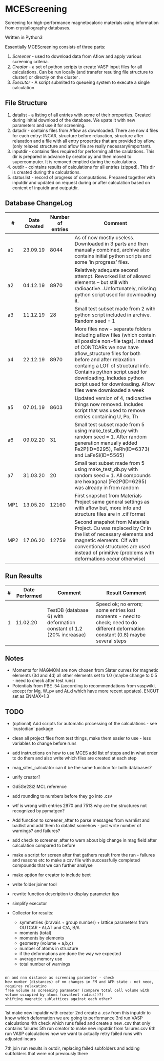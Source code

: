 # MCEScreening
Screening for high-performance magnetocaloric materials using information from crystallography databases.

Written in Python3

Essentially MCEScreening consists of three parts:
1. _*Screener*_ - used to download data from Aflow and apply various screening criteria.   
2. _*Creator*_ - a set of python scripts to create VASP input files for all calculations. Can be run locally (and transfer resulting file structure to cluster) or directly on the cluster .
3. _*Executor*_ - A script submited to queueing system to execute a single calculation. 

File Structure
---

1. datalist - a listing of all entries with some of their properties. Created during initial download of the database. We upate it with new parameters and use it for screening.
2. datadir - contains files from Aflow as downloaded. There are now 4 files for each entry: INCAR, structure before relaxation, structure after relaxation and a file with all entry properties that are provided by aflow. (only relaxed structure and aflow file are really necessary/important).
3. inputdir - contains files required for performing all the calulations. This dir is prepared in advance by creator.py and then moved to supercomputer. It is removed emptied during the calculations.
4. outdir - cointains results of calculations for all entries (zipped). This dir is created during the calculations.
5. statuslist - record of progress of computations. Prepared together with inputdir and updated on request during or after calculation based on content of inputdir and outputdir.


Database ChangeLog
---
| # | Date Created | Number of entries | Comment |
|---|---|---|---|
|a1|23.09.19|8044|As of now mostly useless. Downloaded in 3 parts and then manually combined, archive also contains initial python scripts and some ‘in progress’ files. |
|a2|04.12.19|8970|Relatively adequate second attempt. Reworked list of allowed elements – but still with radioactive...Unfortunately, missing python script used for downloading it.|
|a3|11.12.19| 28 |Small test subset made from 2 with python script included in archive. Random seed  = 1|
|a4|22.12.19|8970|More files now – separate folders including aflow files (which contain all possible non-file tags). Instead of CONTCARs we now have aflow_structure files for both before and after relaxation containg a LOT of structural info. Contains python script used for downloading. Includes python script used for downloading. Aflow files were downloaded a week |
|a5|07.01.19|8603|Updated version of 4, radioactive things now removed. Includes script that was used to remove entries containing  U, Po, Th|
|a6|09.02.20| 31 |Small test subset made from 5 using make_test_db.py with random seed = 1. After random generation manually added Fe2P(ID=6295), FeRh(ID=6373) and LaFeSi(ID=5565)|
|a7|31.03.20| 20 |Small test subset made from 5 using make_test_db.py with random seed = 1. All compounds are hexagonal (Fe2P(ID=6295) was already in from random|
|MP1|13.05.20|12160| First snapshot from Materials Project same general settings as with aflow but, more info and structure files are in .cif format|
|MP2|17.06.20|12759| Second snapshot from Materials Project. Cu was replaced by Cr in the list of necessary elements and magnetic elements. Cif with conventional structures are used instead of primitive (problems with deformations occur otherwise)|

Run Results
---
| # | Date Performed | Comment | Result Comment
|---|---|---|---|
|1|11.02.20|TestDB (database 6) with deformation constant of 1.2 (20% increasae)| Speed ok; no errors; some entries lost moments - need to check; need to do different deformation constant (0.8) maybe several steps

Notes
---
- Moments for MAGMOM are now chosen from Slater curves for magnetic elements (3d and 4d) all other elements set to 1.0 (maybe change to 0.5 - need to check after test runs)
- Potentials from PBE .54 (according to recommendations from vaspwiki, except for Mg, W_pv and At_d which have more recent updates). ENCUT set as ENMAX*1.3

TODO
---
- (optional) Add scripts for automatic processing of the calculations - see 'custodian' package
- clean all project files from test things, make them easier to use - less variables to change before runs
- add instructions on how to use MCES add list of steps and in what order to do them and also write which files are created at each step

- mag_sites_calculator can it be the same function for both databases?
- unify creator?
- Gd5Ge2Si2 MCL reference
- add rounding to numbers before they go into .csv
- wtf is wrong with entries 2870 and 7513 why are the structures not recognized by pymatgen?
- Add function to screener_after to parse messages from warnlist and badlist and add them to datalist somehow - just write number of warnings? and failures?
- add check to screener_after to  warn about big change in mag field after calculation compared to before
- make a script for screen after that gathers result from the run - failures and reasons etc to make a csv file with successfully completed compounds that we can further analyse
- make option for creator to include bext
- write folder joiner tool
- rewrite function description to display parameter tips
- simplify executor

- Collector for results:
    - symmetries (bravais + group number) + lattice parameters from OUTCAR - ALAT and C/A, B/A
    - moments (total)
    - moments by elements
    - geometry (volume + a,b,c) 
    - number of atoms in structure
    - if the deformations are done the way we expected
    - average memory use
    - total number of warnings

---
    nn and nnn distance as screening parameter - check
    how number (distances) of nn changes in FM and AFM state - not nece, requires relaxatino   
    free volume as screening parameter (compare total cell volume with volume occupied by atoms (covalent radius))?)
    shifting magnetic sublattices against each other?
---

1st make new inputdir with creator
2nd create a .csv from this inputdir to know which deformation we are going to performance
3rd run VASP calculations
4th check which runs failed and create a new .csv that only contains failures
5th run creator to make new inputdir from failures.csv
6th run VASP calculations now we want to actually retry failed runs with adjusted incars

7th join run results in outdir, replacing failed subfolders and adding subfolders that were not previously there
